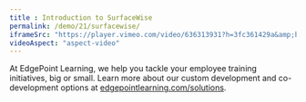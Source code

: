 ```yaml
---
title : Introduction to SurfaceWise
permalink: /demo/21/surfacewise/
iframeSrc: "https://player.vimeo.com/video/636313931?h=3fc361429a&amp;badge=0&amp;autopause=0&amp;player_id=0&amp;app_id=58479"
videoAspect: "aspect-video"
---
```

At EdgePoint Learning, we help you tackle your employee training initiatives, big or small. Learn more about our custom development and co-development options at [edgepointlearning.com/solutions](/solutions/).